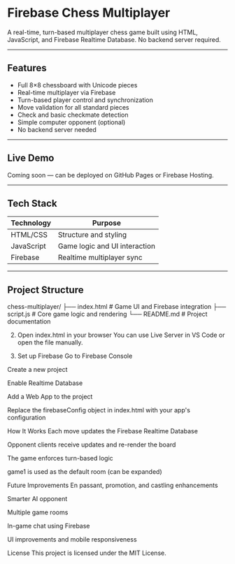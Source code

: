 # Firebase Chess Multiplayer

A real-time, turn-based multiplayer chess game built using HTML, JavaScript, and Firebase Realtime Database. No backend server required.

---

## Features

- Full 8×8 chessboard with Unicode pieces
- Real-time multiplayer via Firebase
- Turn-based player control and synchronization
- Move validation for all standard pieces
- Check and basic checkmate detection
- Simple computer opponent (optional)
- No backend server needed

---

## Live Demo

Coming soon — can be deployed on GitHub Pages or Firebase Hosting.

---

## Tech Stack

| Technology   | Purpose                       |
|--------------|-------------------------------|
| HTML/CSS     | Structure and styling          |
| JavaScript   | Game logic and UI interaction |
| Firebase     | Realtime multiplayer sync     |

---

## Project Structure

chess-multiplayer/
├── index.html # Game UI and Firebase integration
├── script.js # Core game logic and rendering
└── README.md # Project documentation

2. Open index.html in your browser
You can use Live Server in VS Code or open the file manually.

3. Set up Firebase
Go to Firebase Console

Create a new project

Enable Realtime Database

Add a Web App to the project

Replace the firebaseConfig object in index.html with your app's configuration

How It Works
Each move updates the Firebase Realtime Database

Opponent clients receive updates and re-render the board

The game enforces turn-based logic

game1 is used as the default room (can be expanded)

Future Improvements
En passant, promotion, and castling enhancements

Smarter AI opponent

Multiple game rooms

In-game chat using Firebase

UI improvements and mobile responsiveness

License
This project is licensed under the MIT License.
